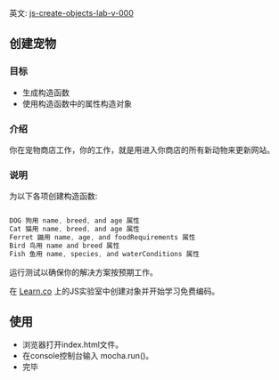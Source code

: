 英文: [js-create-objects-lab-v-000](https://github.com/learn-co-students/js-create-objects-lab-v-000)

## 创建宠物

### 目标

 - 生成构造函数
 - 使用构造函数中的属性构造对象

### 介绍

你在宠物商店工作，你的工作，就是用进入你商店的所有新动物来更新网站。

### 说明

为以下各项创建构造函数: 

```js

DOG 狗用 name, breed, and age 属性
Cat 猫用 name, breed, and age 属性
Ferret 鼬用 name, age, and foodRequirements 属性
Bird 鸟用 name and breed 属性
Fish 鱼用 name, species, and waterConditions 属性

```

运行测试以确保你的解决方案按预期工作。

在 [Learn.co](https://learn.co/lessons/js-create-objects-lab) 上的JS实验室中创建对象并开始学习免费编码。


## 使用
 - 浏览器打开index.html文件。
 - 在console控制台输入 mocha.run()。
 - 完毕
